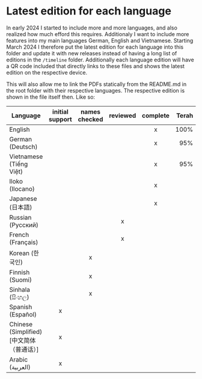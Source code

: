 # Latest edition for each language

In early 2024 I started to include more and more languages, and also realized how much efford this requires. Additionaly I want to include more features into my main languages German, English and Vietnamese. Starting March 2024 I therefore put the latest edition for each language into this folder and update it with new releases instead of having a long list of editions in the `/timeline` folder. Additionally each language edition will have a QR code included that directly links to these files and shows the latest edition on the respective device.

This will also allow me to link the PDFs statically from the README.md in the root folder with their respective languages. The respective edition is shown in the file itself then. Like so:

| Language                                  | initial support | names checked | reviewed | complete | Terah |
|-------------------------------------------|:---------------:|:-------------:|:--------:|:--------:|------:|
| English                                   |                 |               |          |     x    |  100% |
| German (Deutsch)                          |                 |               |          |     x    |   95% |
| Vietnamese (Tiếng Việt)                   |                 |               |          |     x    |   95% |
| Iloko (Ilocano)                           |                 |               |          |     x    |       |
| Japanese (日本語)                         |                 |               |          |     x    |       |
| Russian (Русский)                         |                 |               |     x    |          |       |
| French (Français)                         |                 |               |     x    |          |       |
| Korean (한국인)                           |                 |       x       |          |          |       |
| Finnish (Suomi)                           |                 |       x       |          |          |       |
| Sinhala (සිංහල)                           |                 |       x       |          |          |       |
| Spanish (Español)                         |        x        |               |          |          |       |
| Chinese (Simplified) [中文简体（普通话）] |        x        |               |          |          |       |
| Arabic (العربية)                          |        x        |               |          |          |       |
